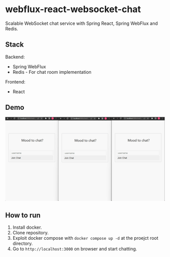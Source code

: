 # webflux-react-websocket-chat
Scalable WebSocket chat service with Spring React, Spring WebFlux and Redis.

## Stack
Backend:
- Spring WebFlux
- Redis - For chat room implementation

Frontend:
- React

## Demo
<div>
	<img src="https://github.com/ferrarijh/webflux-react-websocket-chat/blob/master/demo/demo.gif">
</div>

## How to run
1. Install docker.
2. Clone repository.
3. Exploit docker compose with `docker compose up -d` at the proejct root directory.
4. Go to `http://localhost:3000` on browser and start chatting.
